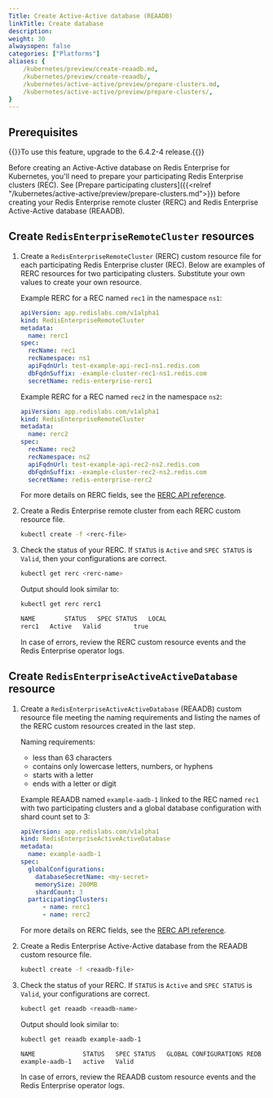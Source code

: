 ```yaml
---
Title: Create Active-Active database (REAADB)
linkTitle: Create database
description: 
weight: 30
alwaysopen: false
categories: ["Platforms"]
aliases: {
    /kubernetes/preview/create-reaadb.md,
    /kubernetes/preview/create-reaadb/,
    /kubernetes/active-active/preview/prepare-clusters.md,
    /kubernetes/active-active/preview/prepare-clusters/,
}
---
```


## Prerequisites

{{<note>}}To use this feature, upgrade to the 6.4.2-4 release.{{</note>}}

Before creating an Active-Active database on Redis Enterprise for Kubernetes, you'll need to prepare your participating Redis Enterprise clusters (REC). See [Prepare participating clusters]({{<relref "/kubernetes/active-active/preview/prepare-clusters.md">}}) before creating your Redis Enterprise remote cluster (RERC) and Redis Enterprise Active-Active database (REAADB).

## Create `RedisEnterpriseRemoteCluster` resources

1. Create a `RedisEnterpriseRemoteCluster` (RERC) custom resource file for each participating Redis Enterprise cluster (REC). 
  Below are examples of RERC resources for two participating clusters. Substitute your own values to create your own resource.

    Example RERC for a REC named `rec1` in the namespace `ns1`:

    ```yaml
    apiVersion: app.redislabs.com/v1alpha1
    kind: RedisEnterpriseRemoteCluster
    metadata:
      name: rerc1
    spec:
      recName: rec1
      recNamespace: ns1
      apiFqdnUrl: test-example-api-rec1-ns1.redis.com
      dbFqdnSuffix: -example-cluster-rec1-ns1.redis.com
      secretName: redis-enterprise-rerc1
    ```

    Example RERC for a REC named `rec2` in the namespace `ns2`:

    ```yaml
    apiVersion: app.redislabs.com/v1alpha1
    kind: RedisEnterpriseRemoteCluster
    metadata:
      name: rerc2
    spec:
      recName: rec2
      recNamespace: ns2
      apiFqdnUrl: test-example-api-rec2-ns2.redis.com
      dbFqdnSuffix: -example-cluster-rec2-ns2.redis.com
      secretName: redis-enterprise-rerc2
    ```

    For more details on RERC fields, see the [RERC API reference](https://github.com/RedisLabs/redis-enterprise-k8s-docs/blob/master/redis_enterprise_remote_cluster_api.md).

1. Create a Redis Enterprise remote cluster from each RERC custom resource file. 
  
    ```sh
    kubectl create -f <rerc-file>
    ```

1. Check the status of your RERC. If `STATUS` is `Active` and `SPEC STATUS` is `Valid`, then your configurations are correct.
  
    ```sh
    kubectl get rerc <rerc-name>
    ```

    Output should look similar to:

    ```sh
    kubectl get rerc rerc1

    NAME        STATUS   SPEC STATUS   LOCAL
    rerc1   Active   Valid         true
    ```
  
    In case of errors, review the RERC custom resource events and the Redis Enterprise operator logs.

## Create `RedisEnterpriseActiveActiveDatabase` resource

1. Create a `RedisEnterpriseActiveActiveDatabase` (REAADB) custom resource file meeting the naming requirements and listing the names of the RERC custom resources created in the last step.

    Naming requirements:
    - less than 63 characters
    - contains only lowercase letters, numbers, or hyphens
    - starts with a letter
    - ends with a letter or digit

    Example REAADB named `example-aadb-1` linked to the REC named `rec1` with two participating clusters and a global database configuration with shard count set to 3:

    ```yaml
    apiVersion: app.redislabs.com/v1alpha1
    kind: RedisEnterpriseActiveActiveDatabase
    metadata:
      name: example-aadb-1
    spec:
      globalConfigurations:
        databaseSecretName: <my-secret>
        memorySize: 200MB
        shardCount: 3
      participatingClusters:
          - name: rerc1
          - name: rerc2
    ```

    For more details on RERC fields, see the [RERC API reference](https://github.com/RedisLabs/redis-enterprise-k8s-docs/blob/master/redis_enterprise_remote_cluster_api.md).

1. Create a Redis Enterprise Active-Active database from the REAADB custom resource file. 
  
    ```sh
    kubectl create -f <reaadb-file>
    ```

1. Check the status of your RERC. If `STATUS` is `Active` and `SPEC STATUS` is `Valid`, your configurations are correct.
  
    ```sh
    kubectl get reaadb <reaadb-name>
    ```

    Output should look similar to:

    ```sh
    kubectl get reaadb example-aadb-1

    NAME             STATUS   SPEC STATUS   GLOBAL CONFIGURATIONS REDB   LINKED REDBS
    example-aadb-1   active   Valid             
    ```
  
    In case of errors, review the REAADB custom resource events and the Redis Enterprise operator logs.

